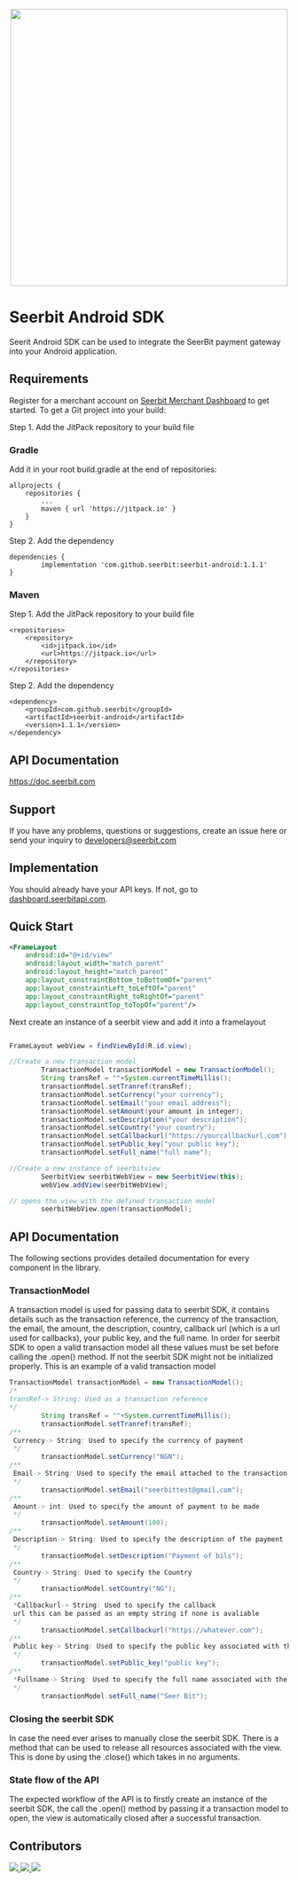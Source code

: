 <p align="center">
<img width="500" valign="top" src="https://res.cloudinary.com/dpejkbof5/image/upload/v1620323718/Seerbit_logo_png_ddcor4.png" data-canonical-src="https://res.cloudinary.com/dpejkbof5/image/upload/v1620323718/Seerbit_logo_png_ddcor4.png" style="max-width:100%; ">
</p>

# Seerbit Android SDK

Seerit Android SDK can be used to integrate the SeerBit payment gateway into your Android application.

## Requirements
Register for a merchant account on [Seerbit Merchant Dashboard](https://dashboard.seerbitapi.com) to get started.
To get a Git project into your build:



Step 1. Add the JitPack repository to your build file

### Gradle
Add it in your root build.gradle at the end of repositories:

	allprojects {
		repositories {
			...
			maven { url 'https://jitpack.io' }
		}
	}
Step 2. Add the dependency

	dependencies {
	        implementation 'com.github.seerbit:seerbit-android:1.1.1'
	}


### Maven
Step 1. Add the JitPack repository to your build file

	<repositories>
		<repository>
		    <id>jitpack.io</id>
		    <url>https://jitpack.io</url>
		</repository>
	</repositories>

Step 2. Add the dependency

	<dependency>
	    <groupId>com.github.seerbit</groupId>
	    <artifactId>seerbit-android</artifactId>
	    <version>1.1.1</version>
	</dependency>
## API Documentation
https://doc.seerbit.com

## Support
If you have any problems, questions or suggestions, create an issue here or send your inquiry to developers@seerbit.com

## Implementation
You should already have your API keys. If not, go to [dashboard.seerbitapi.com](https://dashboard.seerbitapi.com).

## Quick Start

```xml
<FrameLayout
    android:id="@+id/view"
    android:layout_width="match_parent"
    android:layout_height="match_parent"
    app:layout_constraintBottom_toBottomOf="parent"
    app:layout_constraintLeft_toLeftOf="parent"
    app:layout_constraintRight_toRightOf="parent"
    app:layout_constraintTop_toTopOf="parent"/>
```

Next create an instance of a seerbit view and add it into a framelayout
```java

FrameLayout webView = findViewById(R.id.view);

//Create a new transaction model
        TransactionModel transactionModel = new TransactionModel();
        String transRef = ""+System.currentTimeMillis();
        transactionModel.setTranref(transRef);
        transactionModel.setCurrency("your currency");
        transactionModel.setEmail("your email address");
        transactionModel.setAmount(your amount in integer);
        transactionModel.setDescription("your description");
        transactionModel.setCountry("your country");
        transactionModel.setCallbackurl("https://yourcallbackurl.com");
        transactionModel.setPublic_key("your public key");
        transactionModel.setFull_name("full name");

//Create a new instance of seerbitview
        SeerbitView seerbitWebView = new SeerbitView(this);
        webView.addView(seerbitWebView);

// opens the view with the defined transaction model
        seerbitWebView.open(transactionModel);
```

## API Documentation
The following sections provides detailed documentation for every component in the library.


### TransactionModel
A transaction model is used for passing data to seerbit SDK, it contains details such as the transaction reference, the currency of the transaction, the email, the amount, the description, country, callback url (which is a url used for callbacks), your public key, and the full name. In order for seerbit SDK to open a valid transaction model all these values must be set before calling the .open() method. If not the seerbit SDK might not be initialized properly. This is an example of a valid transaction model
```java
TransactionModel transactionModel = new TransactionModel();
/*
transRef-> String: Used as a transaction reference
*/
        String transRef = ""+System.currentTimeMillis();
        transactionModel.setTranref(transRef);
/**
 Currency-> String: Used to specify the currency of payment
 */
        transactionModel.setCurrency("NGN");
/**
 Email-> String: Used to specify the email attached to the transaction
 */
        transactionModel.setEmail("seerbittest@gmail.com");
/**
 Amount-> int: Used to specify the amount of payment to be made
 */
        transactionModel.setAmount(100);
/**
 Description-> String: Used to specify the description of the payment
 */
        transactionModel.setDescription("Payment of bils");
/**
 Country-> String: Used to specify the Country
 */
        transactionModel.setCountry("NG");
/**
 *Callbackurl-> String: Used to specify the callback 
 url this can be passed as an empty string if none is avaliable
 */
        transactionModel.setCallbackurl("https://whatever.com");
/**
 Public key-> String: Used to specify the public key associated with the developers account
 */
        transactionModel.setPublic_key("public key");
/**
 *Fullname-> String: Used to specify the full name associated with the payment
 */
        transactionModel.setFull_name("Seer Bit");
```
### Closing the seerbit SDK

In case the need ever arises to manually close the seerbit SDK. There is a method that can be used to release all resources associated with the view. This is done by using the .close() which takes in no arguments.

### State flow of the API

The expected workflow of the API is to firstly create an instance of the seerbit SDK, the call the .open() method by passing it a transaction model to open, the view is automatically closed after a successful transaction.

## Contributors
<span>
<a href="https://github.com/adewoleopeyemi">
  <img src="https://github.com/adewoleopeyemi.png?size=50">
</a>

<a href="https://github.com/amoskeyz">
  <img src="https://github.com/amoskeyz.png?size=50">
</a>
</a>
   <a href="https://github.com/victorighalo" title="Victor Ighalo">
  <img src="https://github.com/victorighalo.png?size=50">
</a>
   </span>
